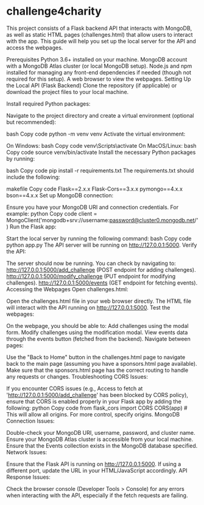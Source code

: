 # challenge4charity
This project consists of a Flask backend API that interacts with MongoDB, as well as static HTML pages (challenges.html) that allow users to interact with the app. This guide will help you set up the local server for the API and access the webpages.

Prerequisites
Python 3.6+ installed on your machine.
MongoDB account with a MongoDB Atlas cluster (or local MongoDB setup).
Node.js and npm installed for managing any front-end dependencies if needed (though not required for this setup).
A web browser to view the webpages.
Setting Up the Local API (Flask Backend)
Clone the repository (if applicable) or download the project files to your local machine.

Install required Python packages:

Navigate to the project directory and create a virtual environment (optional but recommended):

bash
Copy code
python -m venv venv
Activate the virtual environment:

On Windows:
bash
Copy code
venv\Scripts\activate
On MacOS/Linux:
bash
Copy code
source venv/bin/activate
Install the necessary Python packages by running:

bash
Copy code
pip install -r requirements.txt
The requirements.txt should include the following:

makefile
Copy code
Flask==2.x.x
Flask-Cors==3.x.x
pymongo==4.x.x
bson==4.x.x
Set up MongoDB connection:

Ensure you have your MongoDB URI and connection credentials. For example:
python
Copy code
client = MongoClient('mongodb+srv://username:password@cluster0.mongodb.net/')
Run the Flask app:

Start the local server by running the following command:
bash
Copy code
python app.py
The API server will be running on http://127.0.0.1:5000.
Verify the API:

The server should now be running. You can check by navigating to:
http://127.0.0.1:5000/add_challenge (POST endpoint for adding challenges).
http://127.0.0.1:5000/modify_challenge (PUT endpoint for modifying challenges).
http://127.0.0.1:5000/events (GET endpoint for fetching events).
Accessing the Webpages
Open challenges.html:

Open the challenges.html file in your web browser directly.
The HTML file will interact with the API running on http://127.0.0.1:5000.
Test the webpages:

On the webpage, you should be able to:
Add challenges using the modal form.
Modify challenges using the modification modal.
View events data through the events button (fetched from the backend).
Navigate between pages:

Use the "Back to Home" button in the challenges.html page to navigate back to the main page (assuming you have a sponsors.html page available).
Make sure that the sponsors.html page has the correct routing to handle any requests or changes.
Troubleshooting
CORS Issues:

If you encounter CORS issues (e.g., Access to fetch at 'http://127.0.0.1:5000/add_challenge' has been blocked by CORS policy), ensure that CORS is enabled properly in your Flask app by adding the following:
python
Copy code
from flask_cors import CORS
CORS(app)  # This will allow all origins. For more control, specify origins.
MongoDB Connection Issues:

Double-check your MongoDB URI, username, password, and cluster name. Ensure your MongoDB Atlas cluster is accessible from your local machine.
Ensure that the Events collection exists in the MongoDB database specified.
Network Issues:

Ensure that the Flask API is running on http://127.0.0.1:5000. If using a different port, update the URL in your HTML/JavaScript accordingly.
API Response Issues:

Check the browser console (Developer Tools > Console) for any errors when interacting with the API, especially if the fetch requests are failing.
